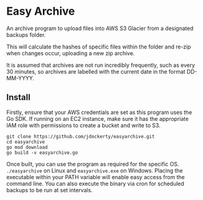 # Easy Archive
An archive program to upload files into AWS S3 Glacier from a designated backups folder.

This will calculate the hashes of specific files within the folder and re-zip when changes occur, uploading a new zip archive.

It is assumed that archives are not run incredibly frequently, such as every 30 minutes, so archives are labelled with the current date in the format DD-MM-YYYY.

## Install

Firstly, ensure that your AWS credentials are set as this program uses the Go SDK. If running on an EC2 instance, make sure it has the appropriate IAM role with permissions to create a bucket and write to S3.
```
git clone https://github.com/jdockerty/easyarchive.git
cd easyarchive
go mod download
go build -v easyarchive.go
```

Once built, you can use the program as required for the specific OS. `./easyarchive` on Linux and `easyarchive.exe` on Windows. Placing the executable within your PATH variable will enable easy access from the command line. You can also execute the binary via cron for scheduled backups to be run at set intervals.
